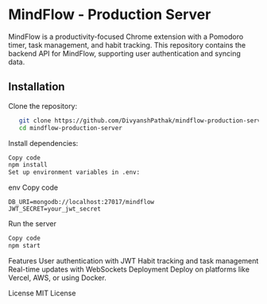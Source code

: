 # MindFlow - Production Server

MindFlow is a productivity-focused Chrome extension with a Pomodoro timer, task management, and habit tracking. This repository contains the backend API for MindFlow, supporting user authentication and syncing data.

## Installation

Clone the repository:
```bash
   git clone https://github.com/DivyanshPathak/mindflow-production-server.git
   cd mindflow-production-server
```
Install dependencies:
```bash
Copy code
npm install
Set up environment variables in .env:
```

env
Copy code
```
DB_URI=mongodb://localhost:27017/mindflow
JWT_SECRET=your_jwt_secret
```

Run the server
```bash
Copy code
npm start
```
Features
User authentication with JWT
Habit tracking and task management
Real-time updates with WebSockets
Deployment
Deploy on platforms like Vercel, AWS, or using Docker.

License
MIT License
